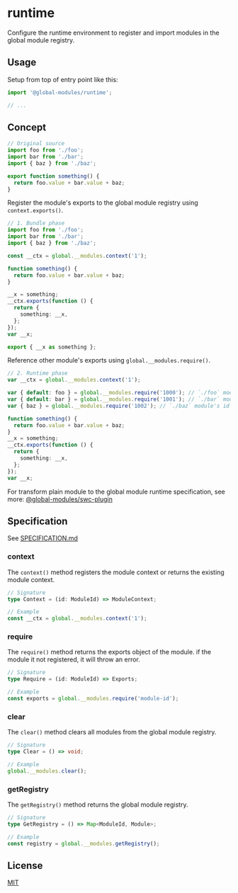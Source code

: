 # runtime

Configure the runtime environment to register and import modules in the global module registry.

## Usage

Setup from top of entry point like this:

```ts
import '@global-modules/runtime';

// ...
```

## Concept

```ts
// Original source
import foo from './foo';
import bar from './bar';
import { baz } from './baz';

export function something() {
  return foo.value + bar.value + baz;
}
```

Register the module's exports to the global module registry using `context.exports()`.

```ts
// 1. Bundle phase
import foo from './foo';
import bar from './bar';
import { baz } from './baz';

const __ctx = global.__modules.context('1');

function something() {
  return foo.value + bar.value + baz;
}

__x = something;
__ctx.exports(function () {
  return {
    something: __x,
  };
});
var __x;

export { __x as something };
```

Reference other module's exports using `global.__modules.require()`.

```ts
// 2. Runtime phase
var __ctx = global.__modules.context('1');

var { default: foo } = global.__modules.require('1000'); // `./foo` module's id
var { default: bar } = global.__modules.require('1001'); // `./bar` module's id
var { baz } = global.__modules.require('1002'); // `./baz` module's id

function something() {
  return foo.value + bar.value + baz;
}
__x = something;
__ctx.exports(function () {
  return {
    something: __x,
  };
});
var __x;
```

For transform plain module to the global module runtime specification, see more: [@global-modules/swc-plugin](https://github.com/leegeunhyeok/global-modules/tree/main/packages/swc-plugin)

## Specification

See [SPECIFICATION.md](./SPECIFICATION.md)

### context

The `context()` method registers the module context or returns the existing module context.

```ts
// Signature
type Context = (id: ModuleId) => ModuleContext;

// Example
const __ctx = global.__modules.context('1');
```

### require

The `require()` method returns the exports object of the module. if the module it not registered, it will throw an error.

```ts
// Signature
type Require = (id: ModuleId) => Exports;

// Example
const exports = global.__modules.require('module-id');
```

### clear

The `clear()` method clears all modules from the global module registry.

```ts
// Signature
type Clear = () => void;

// Example
global.__modules.clear();
```

### getRegistry

The `getRegistry()` method returns the global module registry.

```ts
// Signature
type GetRegistry = () => Map<ModuleId, Module>;

// Example
const registry = global.__modules.getRegistry();
```

## License

[MIT](./LICENSE)

